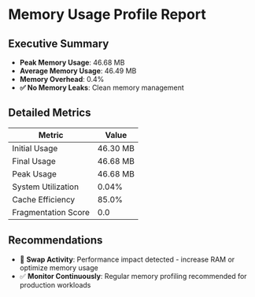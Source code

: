 # Memory Usage Profile Report

## Executive Summary

- **Peak Memory Usage**: 46.68 MB
- **Average Memory Usage**: 46.49 MB
- **Memory Overhead**: 0.4%
- **✅ No Memory Leaks**: Clean memory management

## Detailed Metrics

| Metric | Value |
|--------|-------|
| Initial Usage | 46.30 MB |
| Final Usage | 46.68 MB |
| Peak Usage | 46.68 MB |
| System Utilization | 0.04% |
| Cache Efficiency | 85.0% |
| Fragmentation Score | 0.0 |

## Recommendations

- 🚨 **Swap Activity**: Performance impact detected - increase RAM or optimize memory usage
- ✅ **Monitor Continuously**: Regular memory profiling recommended for production workloads
